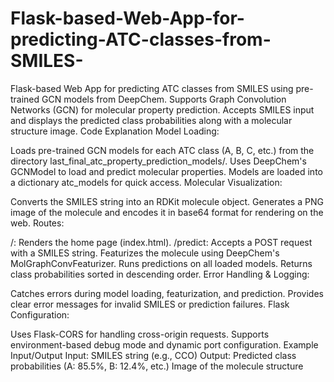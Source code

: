 # Flask-based-Web-App-for-predicting-ATC-classes-from-SMILES-
Flask-based Web App for predicting ATC classes from SMILES using pre-trained GCN models from DeepChem. Supports Graph Convolution Networks (GCN) for molecular property prediction.
Accepts SMILES input and displays the predicted class probabilities along with a molecular structure image.
Code Explanation
Model Loading:

Loads pre-trained GCN models for each ATC class (A, B, C, etc.) from the directory last_final_atc_property_prediction_models/.
Uses DeepChem's GCNModel to load and predict molecular properties.
Models are loaded into a dictionary atc_models for quick access.
Molecular Visualization:

Converts the SMILES string into an RDKit molecule object.
Generates a PNG image of the molecule and encodes it in base64 format for rendering on the web.
Routes:

/: Renders the home page (index.html).
/predict: Accepts a POST request with a SMILES string.
Featurizes the molecule using DeepChem's MolGraphConvFeaturizer.
Runs predictions on all loaded models.
Returns class probabilities sorted in descending order.
Error Handling & Logging:

Catches errors during model loading, featurization, and prediction.
Provides clear error messages for invalid SMILES or prediction failures.
Flask Configuration:

Uses Flask-CORS for handling cross-origin requests.
Supports environment-based debug mode and dynamic port configuration.
Example Input/Output
Input: SMILES string (e.g., CCO)
Output:
Predicted class probabilities (A: 85.5%, B: 12.4%, etc.)
Image of the molecule structure

